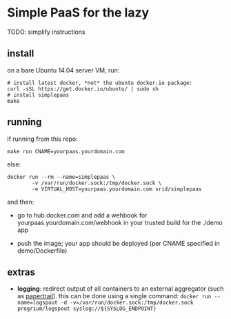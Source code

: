# Simple PaaS for the lazy

TODO: simplify instructions

## install

on a bare Ubuntu 14.04 server VM, run:

```
# install latest docker, *not* the ubuntu docker.io package:
curl -sSL https://get.docker.io/ubuntu/ | sudo sh
# install simplepaas
make
```

## running

if running from this repo:

```
make run CNAME=yourpaas.yourdomain.com
```

else:

```
docker run --rm --name=simplepaas \
		-v /var/run/docker.sock:/tmp/docker.sock \
        -e VIRTUAL_HOST=yourpaas.yourdomain.com srid/simplepaas
```

and then:

* go to hub.docker.com and add a wehbook for
  yourpaas.yourdomain.com/webhook in your trusted build for the ./demo
  app

* push the image; your app should be deployed (per CNAME specified in
  demo/Dockerfile)

## extras

* **logging**: redirect output of all containers to an external
  aggregator (such as [papertrail](https://papertrailapp.com/)). this
  can be done using a single command: `docker run --name=logspout -d
  -v=/var/run/docker.sock:/tmp/docker.sock progrium/logspout
  syslog://${SYSLOG_ENDPOINT}`
